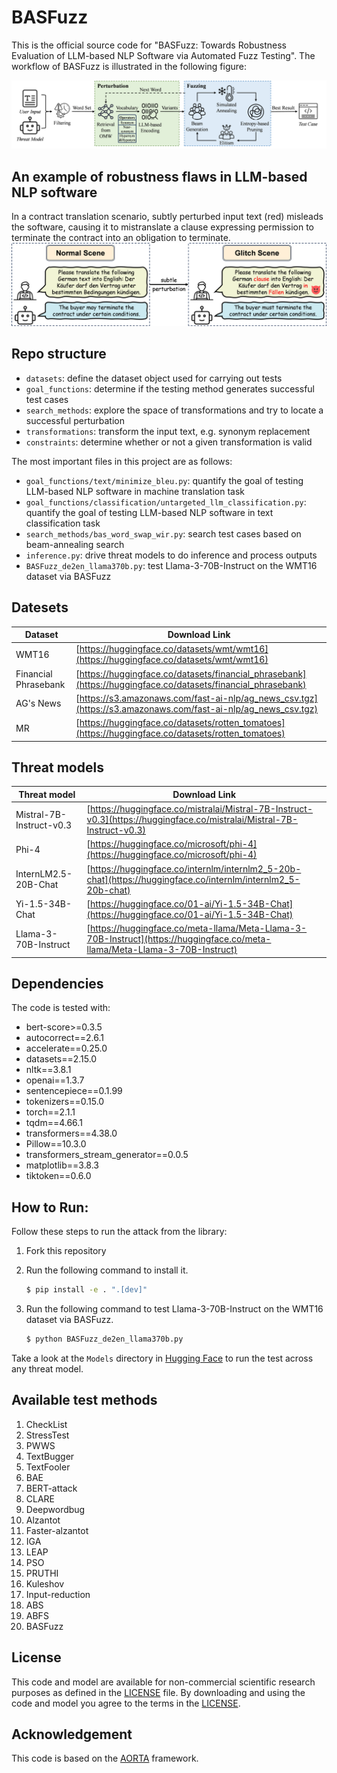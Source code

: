 # BASFuzz

This is the official source code for "BASFuzz: Towards Robustness Evaluation of LLM-based NLP Software via Automated Fuzz Testing". The workflow of BASFuzz is illustrated in the following figure:

![The Workflow of BASFuzz](/images/BASFuzz_workflow.png "The Workflow of BASFuzz")

## An example of robustness flaws in LLM-based NLP software
In a contract translation scenario, subtly perturbed input text (red) misleads the software, causing it to mistranslate a clause expressing permission to terminate the contract into an obligation to terminate.
![An example of robustness flaws in LLM-based NLP software](/images/BASFuzz_fig1.png "An example of robustness flaws in LLM-based NLP software")

## Repo structure
- `datasets`: define the dataset object used for carrying out tests
- `goal_functions`: determine if the testing method generates successful test cases
- `search_methods`: explore the space of transformations and try to locate a successful perturbation
- `transformations`: transform the input text, e.g. synonym replacement
- `constraints`: determine whether or not a given transformation is valid

The most important files in this project are as follows:
- `goal_functions/text/minimize_bleu.py`: quantify the goal of testing LLM-based NLP software in machine translation task
- `goal_functions/classification/untargeted_llm_classification.py`: quantify the goal of testing LLM-based NLP software in text classification task
- `search_methods/bas_word_swap_wir.py`: search test cases based on beam-annealing search
- `inference.py`: drive threat models to do inference and process outputs
- `BASFuzz_de2en_llama370b.py`: test Llama-3-70B-Instruct on the WMT16 dataset via BASFuzz

## Datesets
| Dataset               | Download Link                                                                 |
|-----------------------|-------------------------------------------------------------------------------|
| WMT16                 | [https://huggingface.co/datasets/wmt/wmt16](https://huggingface.co/datasets/wmt/wmt16)                           |
| Financial Phrasebank  | [https://huggingface.co/datasets/financial_phrasebank](https://huggingface.co/datasets/financial_phrasebank) |
| AG's News             | [https://s3.amazonaws.com/fast-ai-nlp/ag_news_csv.tgz](https://s3.amazonaws.com/fast-ai-nlp/ag_news_csv.tgz)             |
| MR                   | [https://huggingface.co/datasets/rotten_tomatoes](https://huggingface.co/datasets/rotten_tomatoes)                        |


## Threat models
| Threat model              | Download Link                                                                     |
|---------------------------|-----------------------------------------------------------------------------------|
| Mistral-7B-Instruct-v0.3  | [https://huggingface.co/mistralai/Mistral-7B-Instruct-v0.3](https://huggingface.co/mistralai/Mistral-7B-Instruct-v0.3) |
| Phi-4                     | [https://huggingface.co/microsoft/phi-4](https://huggingface.co/microsoft/phi-4)                                  |
| InternLM2.5-20B-Chat      | [https://huggingface.co/internlm/internlm2_5-20b-chat](https://huggingface.co/internlm/internlm2_5-20b-chat)     |
| Yi-1.5-34B-Chat           | [https://huggingface.co/01-ai/Yi-1.5-34B-Chat](https://huggingface.co/01-ai/Yi-1.5-34B-Chat)                   |
| Llama-3-70B-Instruct      | [https://huggingface.co/meta-llama/Meta-Llama-3-70B-Instruct](https://huggingface.co/meta-llama/Meta-Llama-3-70B-Instruct) |

## Dependencies
The code is tested with:

- bert-score>=0.3.5
- autocorrect==2.6.1
- accelerate==0.25.0
- datasets==2.15.0
- nltk==3.8.1
- openai==1.3.7
- sentencepiece==0.1.99
- tokenizers==0.15.0
- torch==2.1.1
- tqdm==4.66.1
- transformers==4.38.0
- Pillow==10.3.0
- transformers_stream_generator==0.0.5
- matplotlib==3.8.3
- tiktoken==0.6.0

## How to Run:
Follow these steps to run the attack from the library:

1. Fork this repository

2. Run the following command to install it.

   ```bash
   $ pip install -e . ".[dev]"
   
3. Run the following command to test Llama-3-70B-Instruct on the WMT16 dataset via BASFuzz.

   ```bash
   $ python BASFuzz_de2en_llama370b.py

Take a look at the `Models` directory in [Hugging Face](https://huggingface.co/models) to run the test across any threat model.

## Available test methods
1. CheckList
2. StressTest
3. PWWS
4. TextBugger
5. TextFooler
6. BAE
7. BERT-attack
8. CLARE
9. Deepwordbug
10. Alzantot
11. Faster-alzantot
12. IGA
13. LEAP
14. PSO
15. PRUTHI
16. Kuleshov
17. Input-reduction
18. ABS
19. ABFS
20. BASFuzz

## License
This code and model are available for non-commercial scientific research purposes as defined in the [LICENSE](LICENSE) file. By downloading and using the code and model you agree to the terms in the [LICENSE](LICENSE).


## Acknowledgement

This code is based on the [AORTA](https://github.com/lumos-xiao/ABS) framework.
